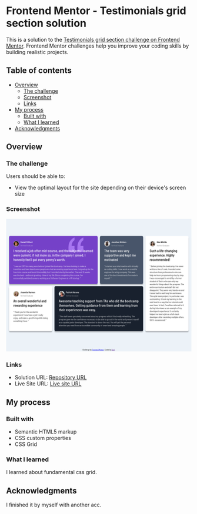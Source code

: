 # Frontend Mentor - Testimonials grid section solution

This is a solution to the [Testimonials grid section challenge on Frontend Mentor](https://www.frontendmentor.io/challenges/testimonials-grid-section-Nnw6J7Un7). Frontend Mentor challenges help you improve your coding skills by building realistic projects.

## Table of contents

- [Overview](#overview)
  - [The challenge](#the-challenge)
  - [Screenshot](#screenshot)
  - [Links](#links)
- [My process](#my-process)
  - [Built with](#built-with)
  - [What I learned](#what-i-learned)
- [Acknowledgments](#acknowledgments)

## Overview

### The challenge

Users should be able to:

- View the optimal layout for the site depending on their device's screen size

### Screenshot

![](./screenshot.png)

### Links

- Solution URL: [Repository URL](https://github.com/MgMyatHtayKhant/testimonials-grid-section)
- Live Site URL: [Live site URL](https://your-live-site-url.com)

## My process

### Built with

- Semantic HTML5 markup
- CSS custom properties
- CSS Grid

### What I learned

I learned about fundamental css grid.

## Acknowledgments

I finished it by myself with another acc.
